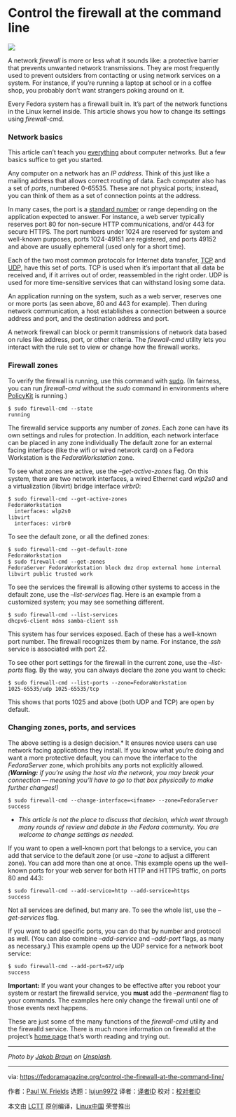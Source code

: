 [#]: collector: (lujun9972)
[#]: translator: ( )
[#]: reviewer: ( )
[#]: publisher: ( )
[#]: url: ( )
[#]: subject: (Control the firewall at the command line)
[#]: via: (https://fedoramagazine.org/control-the-firewall-at-the-command-line/)
[#]: author: (Paul W. Frields https://fedoramagazine.org/author/pfrields/)

Control the firewall at the command line
======

![][1]

A network _firewall_ is more or less what it sounds like: a protective barrier that prevents unwanted network transmissions. They are most frequently used to prevent outsiders from contacting or using network services on a system. For instance, if you’re running a laptop at school or in a coffee shop, you probably don’t want strangers poking around on it.

Every Fedora system has a firewall built in. It’s part of the network functions in the Linux kernel inside. This article shows you how to change its settings using _firewall-cmd_.

### Network basics

This article can’t teach you [everything][2] about computer networks. But a few basics suffice to get you started.

Any computer on a network has an _IP address_. Think of this just like a mailing address that allows correct routing of data. Each computer also has a set of _ports_, numbered 0-65535. These are not physical ports; instead, you can think of them as a set of connection points at the address.

In many cases, the port is a [standard number][3] or range depending on the application expected to answer. For instance, a web server typically reserves port 80 for non-secure HTTP communications, and/or 443 for secure HTTPS. The port numbers under 1024 are reserved for system and well-known purposes, ports 1024-49151 are registered, and ports 49152 and above are usually ephemeral (used only for a short time).

Each of the two most common protocols for Internet data transfer, [TCP][4] and [UDP][5], have this set of ports. TCP is used when it’s important that all data be received and, if it arrives out of order, reassembled in the right order. UDP is used for more time-sensitive services that can withstand losing some data.

An application running on the system, such as a web server, reserves one or more ports (as seen above, 80 and 443 for example). Then during network communication, a host establishes a connection between a source address and port, and the destination address and port.

A network firewall can block or permit transmissions of network data based on rules like address, port, or other criteria. The _firewall-cmd_ utility lets you interact with the rule set to view or change how the firewall works.

### Firewall zones

To verify the firewall is running, use this command with [sudo][6]. (In fairness, you can run _firewall-cmd_ without the _sudo_ command in environments where [PolicyKit][7] is running.)

```
$ sudo firewall-cmd --state
running
```

The firewalld service supports any number of _zones_. Each zone can have its own settings and rules for protection. In addition, each network interface can be placed in any zone individually The default zone for an external facing interface (like the wifi or wired network card) on a Fedora Workstation is the _FedoraWorkstation_ zone.

To see what zones are active, use the _–get-active-zones_ flag. On this system, there are two network interfaces, a wired Ethernet card _wlp2s0_ and a virtualization (libvirt) bridge interface _virbr0_:

```
$ sudo firewall-cmd --get-active-zones
FedoraWorkstation
  interfaces: wlp2s0
libvirt
  interfaces: virbr0
```

To see the default zone, or all the defined zones:

```
$ sudo firewall-cmd --get-default-zone
FedoraWorkstation
$ sudo firewall-cmd --get-zones
FedoraServer FedoraWorkstation block dmz drop external home internal libvirt public trusted work
```

To see the services the firewall is allowing other systems to access in the default zone, use the _–list-services_ flag. Here is an example from a customized system; you may see something different.

```
$ sudo firewall-cmd --list-services
dhcpv6-client mdns samba-client ssh
```

This system has four services exposed. Each of these has a well-known port number. The firewall recognizes them by name. For instance, the _ssh_ service is associated with port 22.

To see other port settings for the firewall in the current zone, use the _–list-ports_ flag. By the way, you can always declare the zone you want to check:

```
$ sudo firewall-cmd --list-ports --zone=FedoraWorkstation
1025-65535/udp 1025-65535/tcp
```

This shows that ports 1025 and above (both UDP and TCP) are open by default.

### Changing zones, ports, and services

The above setting is a design decision.* It ensures novice users can use network facing applications they install. If you know what you’re doing and want a more protective default, you can move the interface to the _FedoraServer_ zone, which prohibits any ports not explicitly allowed. _(**Warning:** if you’re using the host via the network, you may break your connection — meaning you’ll have to go to that box physically to make further changes!)_

```
$ sudo firewall-cmd --change-interface=<ifname> --zone=FedoraServer
success
```

* _This article is not the place to discuss that decision, which went through many rounds of review and debate in the Fedora community. You are welcome to change settings as needed._

If you want to open a well-known port that belongs to a service, you can add that service to the default zone (or use _–zone_ to adjust a different zone). You can add more than one at once. This example opens up the well-known ports for your web server for both HTTP and HTTPS traffic, on ports 80 and 443:

```
$ sudo firewall-cmd --add-service=http --add-service=https
success
```

Not all services are defined, but many are. To see the whole list, use the _–get-services_ flag.

If you want to add specific ports, you can do that by number and protocol as well. (You can also combine _–add-service_ and _–add-port_ flags, as many as necessary.) This example opens up the UDP service for a network boot service:

```
$ sudo firewall-cmd --add-port=67/udp
success
```

**Important:** If you want your changes to be effective after you reboot your system or restart the firewalld service, you **must** add the _–permanent_ flag to your commands. The examples here only change the firewall until one of those events next happens.

These are just some of the many functions of the _firewall-cmd_ utility and the firewalld service. There is much more information on firewalld at the project’s [home page][8] that’s worth reading and trying out.

* * *

_Photo by [Jakob Braun][9] on [Unsplash][10]._

--------------------------------------------------------------------------------

via: https://fedoramagazine.org/control-the-firewall-at-the-command-line/

作者：[Paul W. Frields][a]
选题：[lujun9972][b]
译者：[译者ID](https://github.com/译者ID)
校对：[校对者ID](https://github.com/校对者ID)

本文由 [LCTT](https://github.com/LCTT/TranslateProject) 原创编译，[Linux中国](https://linux.cn/) 荣誉推出

[a]: https://fedoramagazine.org/author/pfrields/
[b]: https://github.com/lujun9972
[1]: https://fedoramagazine.org/wp-content/uploads/2020/03/firewall-cmd-816x345.jpg
[2]: https://en.wikipedia.org/wiki/Portal:Internet
[3]: https://en.wikipedia.org/wiki/List_of_TCP_and_UDP_port_numbers
[4]: https://en.wikipedia.org/wiki/Transmission_Control_Protocol
[5]: https://en.wikipedia.org/wiki/User_Datagram_Protocol
[6]: https://fedoramagazine.org/howto-use-sudo/
[7]: https://en.wikipedia.org/wiki/Polkit
[8]: https://firewalld.org/
[9]: https://unsplash.com/@jakobustrop?utm_source=unsplash&utm_medium=referral&utm_content=creditCopyText
[10]: https://unsplash.com/s/photos/brick-wall?utm_source=unsplash&utm_medium=referral&utm_content=creditCopyText
